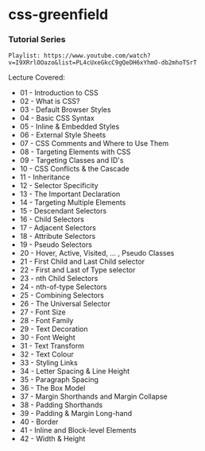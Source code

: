 # css-greenfield

### Tutorial Series
`Playlist: https://www.youtube.com/watch?v=I9XRrlOOazo&list=PL4cUxeGkcC9gQeDH6xYhmO-db2mhoTSrT`

Lecture Covered:
- 01 - Introduction to CSS
- 02 - What is CSS?
- 03 - Default Browser Styles
- 04 - Basic CSS Syntax
- 05 - Inline & Embedded Styles
- 06 - External Style Sheets
- 07 - CSS Comments and Where to Use Them
- 08 - Targeting Elements with CSS
- 09 - Targeting Classes and ID's
- 10 - CSS Conflicts & the Cascade
- 11 - Inheritance
- 12 - Selector Specificity
- 13 - The Important Declaration
- 14 - Targeting Multiple Elements
- 15 - Descendant Selectors
- 16 - Child Selectors
- 17 - Adjacent Selectors
- 18 - Attribute Selectors
- 19 - Pseudo Selectors
- 20 - Hover, Active, Visited, ... , Pseudo Classes
- 21 - First Child and Last Child selector
- 22 - First and Last of Type selector
- 23 - nth Child Selectors
- 24 - nth-of-type Selectors
- 25 - Combining Selectors
- 26 - The Universal Selector
- 27 - Font Size
- 28 - Font Family
- 29 - Text Decoration
- 30 - Font Weight
- 31 - Text Transform
- 32 - Text Colour
- 33 - Styling Links
- 34 - Letter Spacing & Line Height
- 35 - Paragraph Spacing
- 36 - The Box Model
- 37 - Margin Shorthands and Margin Collapse
- 38 - Padding Shorthands
- 39 - Padding & Margin Long-hand
- 40 - Border
- 41 - Inline and Block-level Elements
- 42 - Width & Height